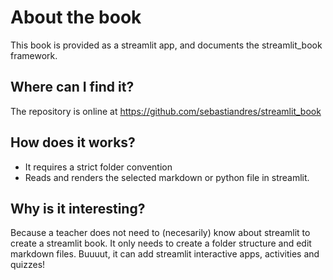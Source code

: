 # About the book

This book is provided as a streamlit app, and documents the streamlit_book framework.

## Where can I find it?
The repository is online at https://github.com/sebastiandres/streamlit_book

## How does it works?
* It requires a strict folder convention
* Reads and renders the selected markdown or python file in streamlit.

## Why is it interesting?

Because a teacher does not need to (necesarily) know about streamlit to create a streamlit book.
It only needs to create a folder structure and edit markdown files.
Buuuut, it can add streamlit interactive apps, activities and quizzes!
